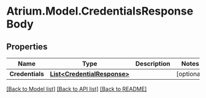 # Atrium.Model.CredentialsResponseBody
## Properties

Name | Type | Description | Notes
------------ | ------------- | ------------- | -------------
**Credentials** | [**List&lt;CredentialResponse&gt;**](CredentialResponse.md) |  | [optional] 

[[Back to Model list]](../README.md#documentation-for-models) [[Back to API list]](../README.md#documentation-for-api-endpoints) [[Back to README]](../README.md)

